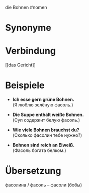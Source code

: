 die Bohnen
#nomen
# Synonyme

# Verbindung 
[[das Gericht]]
# Beispiele
- **Ich esse gern grüne Bohnen.**  
    (Я люблю зелёную фасоль.)
    
- **Die Suppe enthält weiße Bohnen.**  
    (Суп содержит белую фасоль.)
    
- **Wie viele Bohnen brauchst du?**  
    (Сколько фасолин тебе нужно?)
    
- **Bohnen sind reich an Eiweiß.**  
    (Фасоль богата белком.)
# Übersetzung
фасолина / фасоль – фасоли (бобы)